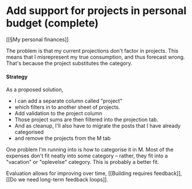 # Add support for projects in personal budget (complete)
<!-- #Life -->

[[§My personal finances]]

The problem is that my current projections don't factor in projects. This means that I misrepresent my true consumption, and thus forecast wrong. That's because the project substitutes the category.

#### Strategy
As a proposed solution, 
+ I can add a separate column called "project" 
+ which filters in to another sheet of projects.
+ Add validation to the project column
+ Those project sums are then filtered into the projection tab.
+ And as cleanup, I'll also have to migrate the posts that I have already categorised 
+ and remove the projects from the M tab

One problem I'm running into is how to categorise it in M. Most of the expenses don't fit neatly into some category – rather, they fit into a "vacation" or "oplevelse" category. This is probably a better fit. 

Evaluation allows for improving over time, [[Building requires feedback]], [[Do we need long-term feedback loops]].

<!-- {BearID:092CADD8-3995-4791-AF52-BCB3930071E5-20759-000017CE9E7101D0} -->
